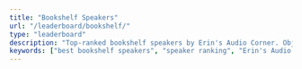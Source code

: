 ```yaml
---
title: "Bookshelf Speakers"
url: "/leaderboard/bookshelf/"
type: "leaderboard"
description: "Top-ranked bookshelf speakers by Erin's Audio Corner. Objective measurements, listening impressions, and affiliate links to help you choose the best."
keywords: ["best bookshelf speakers", "speaker ranking", "Erin's Audio Corner", "speaker measurements", "audiophile bookshelf", "home theater speakers", "best standmount speakers"]
---
```

